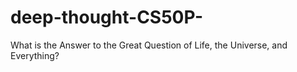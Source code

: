 # deep-thought-CS50P-
What is the Answer to the Great Question of Life, the Universe, and Everything?
